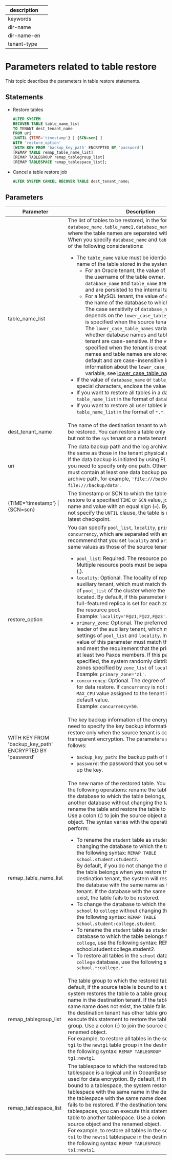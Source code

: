 |description||
|---|---|
|keywords||
|dir-name||
|dir-name-en||
|tenant-type||

# Parameters related to table restore

This topic describes the parameters in table restore statements.

## Statements

* Restore tables

   ```sql
   ALTER SYSTEM
   RECOVER TABLE table_name_list
   TO TENANT dest_tenant_name
   FROM uri
   [UNTIL {TIME='timestamp'} | {SCN=scn} ]
   WITH 'restore_option'
   [WITH KEY FROM 'backup_key_path' ENCRYPTED BY 'password']
   [REMAP TABLE remap_table_name_list]
   [REMAP TABLEGROUP remap_tablegroup_list]
   [REMAP TABLESPACE remap_tablespace_list];
   ```

* Cancel a table restore job

   ```sql
   ALTER SYSTEM CANCEL RECOVER TABLE dest_tenant_name;
   ```

## Parameters

| Parameter | Description |
|-----------------------------|------------------------------------------------|
| table_name_list | The list of tables to be restored, in the format of <code>database_name.table_name1,database_name.table_name2,...</code>, where the table names are separated with commas (,). </br>When you specify <code>database_name</code> and <code>table_name</code>, take note of the following considerations:<ul> <li>The `table_name` value must be identical to the actual name of the table stored in the system. <ul><li>For an Oracle tenant, the value of <code>database_name</code> is the username of the table owner. By default, both <code>database_name</code> and <code>table_name</code> are case-insensitive and are persisted to the internal table in uppercase. </li> <li>For a MySQL tenant, the value of <code>database_name</code> is the name of the database to which the table belongs. The case sensitivity of <code>database_name</code> and <code>table_name</code> depends on the <code>lower_case_table_names</code> variable that is specified when the source tenant is created. </br>The <code>lower_case_table_names</code> variable specifies whether database names and table names in a tenant are case-sensitive. If the variable is not specified when the tenant is created, the database names and table names are stored in lowercase by default and are case-insensitive in queries. For more information about the <code>lower_case_table_names</code> variable, see  <a href="../../../700.reference/800.configuration-items-and-system-variables/200.system-variable/300.global-system-variable/3600.lower_case_table_names-global.md">lower_case_table_names</a>. </li></ul> </li> <li>If the value of <code>database_name</code> or <code>table_name</code> contains special characters, enclose the value<code></code> in backticks (\`). </li> <li> If you want to restore all tables in a database, specify `table_name_list` in the format of `database_name.*`. </li> <li>If you want to restore all user tables in a tenant, specify `table_name_list` in the format of `*.*`. </li></ul> |
| dest_tenant_name | The name of the destination tenant to which the table is to be restored. You can restore a table only to a user tenant, but not to the `sys` tenant or a meta tenant.  |
| uri | The data backup path and the log archive path, which are the same as those in the tenant physical restore command. If the data backup is initiated by using PLUS ARCHIVELOG, you need to specify only one path. Otherwise, the value must contain at least one data backup path and one log archive path, for example, `'file:///backup/archive, file:///backup/data'`.  |
| {TIME='timestamp'} \| {SCN=scn} | The timestamp or SCN to which the table is restored. To restore to a specified `TIME` or `SCN` value, join the parameter name and value with an equal sign (`=`). By default, if you do not specify the `UNTIL` clause, the table is restored to the latest checkpoint.  |
| restore_option | You can specify `pool_list`, `locality`, `primary_zone`, and `concurrency`, which are separated with ampersands (`&`). We recommend that you set `locality` and `primary_zone` to the same values as those of the source tenant. <ul><li>`pool_list`: Required. The resource pool of the tenant. Multiple resource pools must be separated with commas (,). </li>  <li>`locality`: Optional. The locality of replicas of the auxiliary tenant, which must match the zone information of `pool_list` of the cluster where the auxiliary tenant is located. By default, if this parameter is not specified, a full-featured replica is set for each zone in `zone_list` of the resource pool. </br>Example: `locality='F@z1,F@z2,F@z3'`. </li> <li> `primary_zone`: Optional. The preferred position of the leader of the auxiliary tenant, which must match the settings of `pool_list` and `locality`. In other words, the value of this parameter must match the zone information and meet the requirement that the primary region have at least two Paxos members. If this parameter is not specified, the system randomly distributes leaders in the zones specified by `zone_list` of `locality`.  </br>Example: `primary_zone='z1'`.</li> <li>`concurrency`: Optional. The degree of parallelism (DOP) for data restore. If `concurrency` is not specified, the `MAX_CPU` value assigned to the tenant is used as the default value. </br>Example: `concurrency=50`. </li></ul> |
| WITH KEY FROM 'backup_key_path' ENCRYPTED BY 'password' | The key backup information of the encrypted tenant. You need to specify the key backup information for a tenant restore only when the source tenant is configured with transparent encryption. The parameters are described as follows:<ul><li><code>backup_key_path</code>: the backup path of the key. </li> <li><code>password</code>: the password that you set when you backed up the key. </li></ul> |
| remap_table_name_list | The new name of the restored table. You can perform any of the following operations: rename the table without changing the database to which the table belongs, restore the table to another database without changing the table name, or rename the table and restore the table to another database. Use a colon (\:) to join the source object and the renamed object. The syntax varies with the operation that you perform:<ul> <li>To rename the <code>student</code> table as <code>student2</code> without changing the database to which the table belongs, use the following syntax: <code>REMAP TABLE school.student:student2</code>. </br>By default, if you do not change the database to which the table belongs when you restore the table to the destination tenant, the system will restore the table to the database with the same name as the destination tenant. If the database with the same name does not exist, the table fails to be restored. </li> <li>To change the database to which the table belongs from <code>school</code> to <code>college</code> without changing the table name, use the following syntax: <code>REMAP TABLE school.student:college.student</code>. </li> <li>To rename the <code>student</code> table as <code>student2</code> and change the database to which the table belongs from <code>school</code> to <code>college</code>, use the following syntax: </code>REMAP TABLE school.student:college.student2</code>. </li> <li>To restore all tables in the <code>school</code> database to the <code>college</code> database, use the following syntax: <code>REMAP TABLE school.`*`:college.`*` </code> </li></ul> |
| remap_tablegroup_list | The table group to which the restored table belongs. By default, if the source table is bound to a table group, the system restores the table to a table group with the same name in the destination tenant. If the table group with the same name does not exist, the table fails to be restored. If the destination tenant has other table groups, you can execute this statement to restore the table to another table group. Use a colon (\:) to join the source object and the renamed object.  </br>For example, to restore all tables in the source table group <code>tg1</code> to the <code>newtg1</code> table group in the destination tenant, use the following syntax: <code>REMAP TABLEGROUP tg1:newtg1</code>.  |
| remap_tablespace_list | The tablespace to which the restored table belongs. A tablespace is a logical unit in OceanBase Database mainly used for data encryption. By default, if the source table is bound to a tablespace, the system restores the table to the tablespace with the same name in the destination tenant. If the tablespace with the same name does not exist, the table fails to be restored. If the destination tenant has other tablespaces, you can execute this statement to restore the table to another tablespace. Use a colon (\:) to join the source object and the renamed object. </br>For example, to restore all tables in the source tablespace <code>ts1</code> to the <code>newts1</code> tablespace in the destination tenant, use the following syntax: <code>REMAP TABLESPACE ts1:newts1</code>.  |
